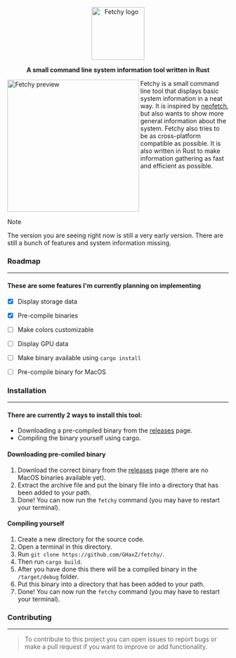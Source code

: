 <dl>
  <p align="center"><img height="120" src="https://github.com/GHaxZ/fetchy/blob/master/imgs/logo.png" alt="Fetchy logo"></p>
  <p align="center"><b>A small command line system information tool written in Rust</b></p>
  
  <div>
    <img align="left" height="300" src="https://github.com/GHaxZ/fetchy/blob/master/imgs/preview.png" alt="Fetchy preview">
    <p>
    Fetchy is a small command line tool that displays basic system information in a neat way.
    It is inspired by <a href="https://github.com/dylanaraps/neofetch">neofetch</a>, but also wants to show more general information about the system. 
    Fetchy also tries to be as cross-platform compatible as possible.
    It is also written in Rust to make information gathering as fast and efficient as possible.
    </p>
  </div>
  
  <br clear="both">
</dl>

> [!NOTE]
> The version you are seeing right now is still a very early version. There are still a bunch of features and system information missing.

### Roadmap
---
#### These are some features I'm currently planning on implementing

- [x] Display storage data
- [x] Pre-compile binaries
- [ ] Make colors customizable
- [ ] Display GPU data
- [ ] Make binary available using `cargo install`
- [ ] Pre-compile binary for MacOS


### Installation
---
#### There are currently 2 ways to install this tool:
- Downloading a pre-compiled binary from the [releases](https://github.com/GHaxZ/fetchy/releases) page.
- Compiling the binary yourself using cargo.

#### Downloading pre-comiled binary
1. Download the correct binary from the [releases](https://github.com/GHaxZ/fetchy/releases) page (there are no MacOS binaries available yet).
2. Extract the archive file and put the binary file into a directory that has been added to your path.
3. Done! You can now run the `fetchy` command (you may have to restart your terminal).

#### Compiling yourself
1. Create a new directory for the source code.
2. Open a terminal in this directory.
3. Run `git clone https://github.com/GHaxZ/fetchy/`.
4. Then run `cargo build`.
5. After you have done this there will be a compiled binary in the `/target/debug` folder.
6. Put this binary into a directory that has been added to your path.
7. Done! You can now run the `fetchy` command (you may have to restart your terminal).

### Contributing
---
> To contribute to this project you can open issues to report bugs or make a pull request if you want to improve or add functionality.

